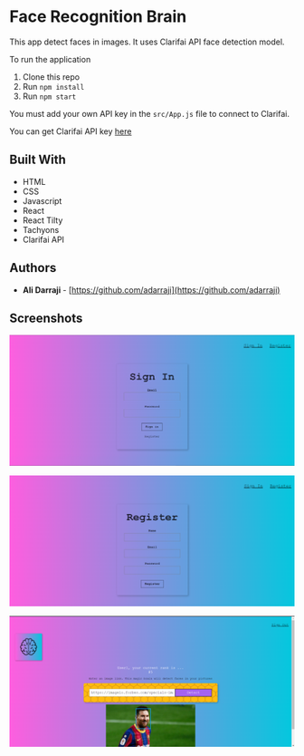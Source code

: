 # Face Recognition Brain
This app detect faces in images. It uses Clarifai API face detection model.

To run the application

1. Clone this repo
2. Run `npm install`
3. Run `npm start`

You must add your own API key in the `src/App.js` file to connect to Clarifai.

You can get Clarifai API key [here](https://www.clarifai.com/)


## Built With

* HTML
* CSS
* Javascript
* React
* React Tilty
* Tachyons
* Clarifai API

## Authors

- **Ali Darraji** - [https://github.com/adarraji](https://github.com/adarraji)

## Screenshots

![Image 1](./images/image-01.png)

![Image 2](./images/image-02.png)

![Image 2](./images/image-03.png)